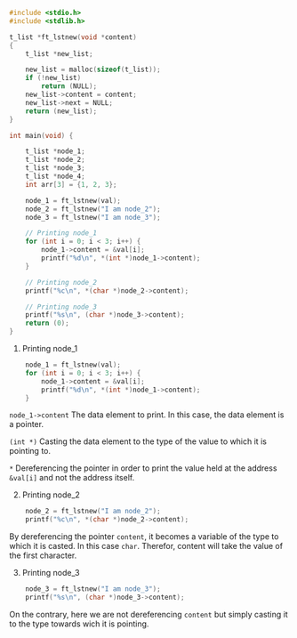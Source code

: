 ```c
#include <stdio.h>
#include <stdlib.h>

t_list *ft_lstnew(void *content)
{
	t_list *new_list;

	new_list = malloc(sizeof(t_list));
	if (!new_list)
		return (NULL);
	new_list->content = content;
	new_list->next = NULL;
	return (new_list);
}

int main(void) {

	t_list *node_1;
	t_list *node_2;
	t_list *node_3;
	t_list *node_4;
	int arr[3] = {1, 2, 3};

	node_1 = ft_lstnew(val);
	node_2 = ft_lstnew("I am node_2");
	node_3 = ft_lstnew("I am node_3");

	// Printing node_1
	for (int i = 0; i < 3; i++) {
		node_1->content = &val[i];
		printf("%d\n", *(int *)node_1->content);
	}

	// Printing node_2
	printf("%c\n", *(char *)node_2->content);

	// Printing node_3
	printf("%s\n", (char *)node_3->content);
	return (0);
}
```

1. Printing node_1
```c
	node_1 = ft_lstnew(val);
	for (int i = 0; i < 3; i++) {
		node_1->content = &val[i];
		printf("%d\n", *(int *)node_1->content);
	}
```

`node_1->content` 
The data element to print. In this case, the data element is a pointer.

`(int *)` 
Casting the data element to the type of the value to which it is pointing to.

`*`
Dereferencing the pointer in order to print the value held at the address `&val[i]` and not the address itself.


2. Printing node_2
```c
	node_2 = ft_lstnew("I am node_2");
	printf("%c\n", *(char *)node_2->content);
```
By dereferencing the pointer `content`, it becomes a variable of the type to which it is casted. In this case `char`. Therefor, content will take the value of the first character.

3. Printing node_3
```c
	node_3 = ft_lstnew("I am node_3");
	printf("%s\n", (char *)node_3->content);
```
On the contrary, here we are not dereferencing `content` but simply casting it to the type towards wich it is pointing.